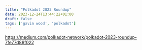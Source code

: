 ```yaml
---
title: "Polkadot 2023 Roundup"
date: 2023-12-24T13:44:22+01:00
draft: false
tags: ['gavin wood', 'polkadot']
---
```

https://medium.com/polkadot-network/polkadot-2023-roundup-7fe77d88f022
